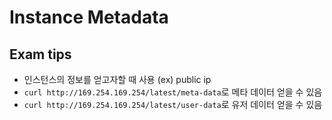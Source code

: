 # Instance Metadata

## Exam tips

- 인스턴스의 정보를 얻고자할 때 사용 (ex) public ip
- `curl http://169.254.169.254/latest/meta-data`로 메타 데이터 얻을 수 있음
- `curl http://169.254.169.254/latest/user-data`로 유저 데이터 얻을 수 있음